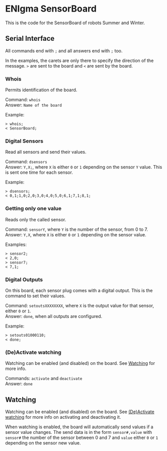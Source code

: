 ENIgma SensorBoard
==================

This is the code for the SensorBoard of robots Summer and Winter.

## Serial Interface

All commands end with `;` and all answers end with `;` too.

In the examples, the carets are only there to specify the direction of the message.
`>` are sent to the board and `<` are sent by the board.

### Whois

Permits identification of the board.

Command: `whois`  
Answer: `Name of the board`

Example:
```
> whois;
< SensorBoard;
```

### Digital Sensors

Read all sensors and send their values.

Command: `dsensors`  
Answer: `Y,X;`, where `X` is either `0` or `1` depending on the sensor `Y` value. This is sent one time for each sensor.

Example:
```
> dsensors;
< 0,1;1,0;2,0;3,0;4,0;5,0;6,1;7,1;8,1;
```

### Getting only one value

Reads only the called sensor.

Command: `sensorY`, where `Y` is the number of the sensor, from 0 to 7.  
Answer: `Y,X`, where `X` is either `0` or `1` depending on the sensor value.

Examples:
```
> sensor2;
< 2,0;
> sensor7;
< 7,1;
```

### Digital Outputs

On this board, each sensor plug comes with a digital output.
This is the command to set their values.

Command: `setoutsXXXXXXXX`, where `X` is the output value for that sensor, either `0` or `1`.  
Answer: `done`, when all outputs are configured.

Example:
```
> setouts01000110;
< done;
```

### (De)Activate watching

Watching can be enabled (and disabled) on the board. See [Watching](#watching) for more info.

Commands: `activate` and `deactivate`  
Answer: `done`

## Watching

Watching can be enabled (and disabled) on the board.
See [(De)Activate watching](#deactivate-watching) for more info on activating and deactivating it.

When watching is enabled, the board will automatically send values if a sensor value changes.
The send data is in the form `sensor#,value` with `sensor#` the number of the sensor
between 0 and 7 and `value` either `0` or `1` depending on the sensor new value.
